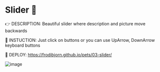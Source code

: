 # Slider :eyes:

:point_right: DESCRIPTION:  Beautiful slider where description and picture move backwards

:page_facing_up: INSTUCTION: Just click on buttons or you can use UpArrow, DownArrow keyboard buttons

:eyes: DEPLOY: https://frodibjorn.github.io/pets/03-slider/

![image](https://user-images.githubusercontent.com/79738906/197513245-d200ce1f-23aa-4c1f-a480-a97842995078.png)
